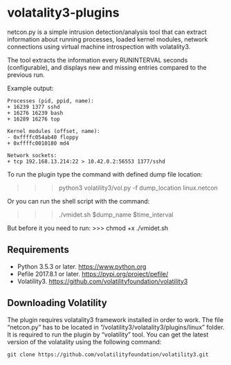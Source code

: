 # volatality3-plugins

netcon.py is a simple intrusion detection/analysis tool that can extract information about running processes, loaded kernel modules, network connections using virtual machine introspection with volatality3.

The tool extracts the information every RUNINTERVAL seconds (configurable), and
displays new and missing entries compared to the previous run. 

Example output:

	Processes (pid, ppid, name):
	+ 16239 1377 sshd
	+ 16276 16239 bash
	+ 16289 16276 top
	
	Kernel modules (offset, name):
	- 0xffffc054ab40 floppy
	+ 0xffffc0010180 md4
	
	Network sockets:
	+ tcp 192.168.13.214:22 > 10.42.0.2:56553 1377/sshd
	
	
To run the plugin type the command with defined dump file location:

>>> python3 volatility3/vol.py -f dump_location linux.netcon

Or you can run the shell script with the command:

>>> ./vmidet.sh $dump_name $time_interval

But before it you need to run: >>> chmod +x ./vmidet.sh

## Requirements

- Python 3.5.3 or later. <https://www.python.org>
- Pefile 2017.8.1 or later. <https://pypi.org/project/pefile/>
- Volatility3. <https://github.com/volatilityfoundation/volatility3>

## Downloading Volatility

The plugin requires volatality3 framework installed in order to work. The file “netcon.py” has to be located in “/volatility3/volatality3/plugins/linux” folder. It is required to run the plugin by “volatility” tool. You can get the latest version of the volatality using the following command:

```shell
git clone https://github.com/volatilityfoundation/volatility3.git
```